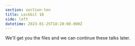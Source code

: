 ```yaml
---
section: section-ten
title: Lockbit 10
side: left
datetime: 2023-01-25T18:28:00.000Z
---
```

We'll get you the files and we can continue these talks later.
